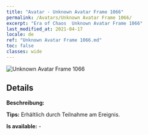 ```yaml
---
title: "Avatar - Unknown Avatar Frame 1066"
permalink: /Avatars/Unknown Avatar Frame 1066/
excerpt: "Era of Chaos  Unknown Avatar Frame 1066"
last_modified_at: 2021-04-17
locale: de
ref: "Unknown Avatar Frame 1066.md"
toc: false
classes: wide
---
```

 ![Unknown Avatar Frame 1066](/images/a/avatarFrame_66.png)

## Details

 **Beschreibung:**  

 **Tips:** Erhältlich durch Teilnahme am Ereignis. 

 **Is available:**  - 

